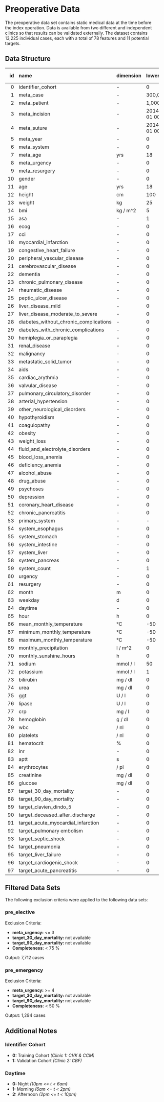 # Preoperative Data

The preoperative data set contains static medical data at the time before the index operation. Data is available from two different and independent clinics so that results can be validated externally. The dataset contains 13,225 individual cases, each with a total of 78 features and 11 potential targets.

## Data Structure

|   id | name                                   | dimension   | lower_limit         | upper_limit         | type           |   count |   count (0) |   count (1) |   completeness |   completeness (0) |   completeness (1) | min                 | min (0)             | min (1)             | max                 | max (0)             | max (1)             |   unique |   unique (0) |   unique (1) |
| ---: | :------------------------------------- | :---------- | :------------------ | :------------------ | :------------- | ------: | ----------: | ----------: | -------------: | -----------------: | -----------------: | :------------------ | :------------------ | :------------------ | :------------------ | :------------------ | :------------------ | -------: | -----------: | -----------: |
|    0 | identifier_cohort                      | -           | 0                   | 1                   | Int64          |   13225 |        9185 |        4040 |         100    |             100    |             100    | 0.0                 | 0.0                 | 1.0                 | 1.0                 | 0.0                 | 1.0                 |        2 |            1 |            1 |
|    1 | meta_case                              | -           | 300,000,000         | 399,999,999         | float64        |   13225 |        9185 |        4040 |         100    |             100    |             100    | 302070451.0         | 302070451.0         | 307936727.0         | 381008918.0         | 381008918.0         | 316147162.0         |    13225 |         9185 |         4040 |
|    2 | meta_patient                           | -           | 1,000,000           | 99,999,999          | float64        |   13225 |        9185 |        4040 |         100    |             100    |             100    | 1000678.0           | 1002903.0           | 1000678.0           | 82731116.0          | 82731116.0          | 81041636.0          |    11243 |         8163 |         3123 |
|    3 | meta_incision                          | -           | 2014-01-01 00:00:00 | 2022-12-31 23:59:59 | datetime64[ns] |   13225 |        9185 |        4040 |         100    |             100    |             100    | 2014-01-02 08:38:00 | 2014-01-02 08:38:00 | 2014-01-13 08:30:00 | 2022-12-30 09:00:00 | 2022-12-29 08:57:00 | 2022-12-30 09:00:00 |    13052 |         9095 |         4033 |
|    4 | meta_suture                            | -           | 2014-01-01 00:00:00 | -                   | datetime64[ns] |   13225 |        9185 |        4040 |         100    |             100    |             100    | 2014-01-02 13:58:00 | 2014-01-02 13:58:00 | 2014-01-13 11:10:00 | 2022-12-30 11:51:00 | 2022-12-29 15:41:00 | 2022-12-30 11:51:00 |    13177 |         9155 |         4039 |
|    5 | meta_year                              | -           | 0                   | 8                   | Int64          |   13225 |        9185 |        4040 |         100    |             100    |             100    | 0                   | 0                   | 0                   | 8                   | 8                   | 8                   |        9 |            9 |            9 |
|    6 | meta_system                            | -           | 0                   | 4                   | Int64          |   13225 |        9185 |        4040 |         100    |             100    |             100    | 0                   | 0                   | 0                   | 4                   | 4                   | 4                   |        5 |            5 |            5 |
|    7 | meta_age                               | yrs         | 18                  | 120                 | float64        |   13225 |        9185 |        4040 |         100    |             100    |             100    | 18.0                | 18.0                | 18.0                | 218.0               | 218.0               | 122.0               |       84 |           80 |           83 |
|    8 | meta_urgency                           | -           | 0                   | 5                   | Int64          |   13048 |        9009 |        4039 |          98.66 |              98.08 |              99.98 | 0                   | 0                   | 0                   | 5                   | 5                   | 5                   |        6 |            6 |            6 |
|    9 | meta_resurgery                         | -           | 0                   | 1                   | Int64          |   13225 |        9185 |        4040 |         100    |             100    |             100    | 0                   | 0                   | 0                   | 1                   | 1                   | 1                   |        2 |            2 |            2 |
|   10 | gender                                 | -           | 0                   | 1                   | Int64          |   12573 |        8533 |        4040 |          95.07 |              92.9  |             100    | 0                   | 0                   | 0                   | 1                   | 1                   | 1                   |        2 |            2 |            2 |
|   11 | age                                    | yrs         | 18                  | 120                 | float64        |   13221 |        9183 |        4038 |          99.97 |              99.98 |              99.95 | 18.0                | 18.0                | 18.0                | 98.0                | 97.0                | 98.0                |       81 |           78 |           81 |
|   12 | height                                 | cm          | 100                 | 250                 | float64        |   10469 |        7397 |        3072 |          79.16 |              80.53 |              76.04 | 117.0               | 131.0               | 117.0               | 250.0               | 250.0               | 204.0               |       82 |           78 |           59 |
|   13 | weight                                 | kg          | 25                  | 300                 | float64        |   10496 |        7421 |        3075 |          79.36 |              80.79 |              76.11 | 30.0                | 30.0                | 30.0                | 230.0               | 230.0               | 216.0               |      231 |          216 |          121 |
|   14 | bmi                                    | kg / m^2    | 5                   | 100                 | float64        |   10468 |        7399 |        3069 |          79.15 |              80.56 |              75.97 | 10.4                | 10.4                | 10.6                | 69.7                | 69.7                | 68.2                |      485 |          474 |          282 |
|   15 | asa                                    | -           | 1                   | 6                   | Int64          |   10785 |        7697 |        3088 |          81.55 |              83.8  |              76.44 | 0                   | 0                   | 0                   | 4                   | 4                   | 4                   |        5 |            5 |            5 |
|   16 | ecog                                   | -           | 0                   | 5                   | Int64          |    8533 |        5696 |        2837 |          64.52 |              62.01 |              70.22 | 0                   | 0                   | 0                   | 2                   | 2                   | 2                   |        3 |            3 |            3 |
|   17 | cci                                    | -           | 0                   | 24                  | Int64          |   12181 |        9026 |        3155 |          92.11 |              98.27 |              78.09 | 0                   | 0                   | 0                   | 17                  | 17                  | 16                  |       18 |           18 |           17 |
|   18 | myocardial_infarction                  | -           | 0                   | 1                   | Int64          |   12181 |        9026 |        3155 |          92.11 |              98.27 |              78.09 | 0                   | 0                   | 0                   | 1                   | 1                   | 1                   |        2 |            2 |            2 |
|   19 | congestive_heart_failure               | -           | 0                   | 1                   | Int64          |   12181 |        9026 |        3155 |          92.11 |              98.27 |              78.09 | 0                   | 0                   | 0                   | 1                   | 1                   | 1                   |        2 |            2 |            2 |
|   20 | peripheral_vascular_disease            | -           | 0                   | 1                   | Int64          |   12181 |        9026 |        3155 |          92.11 |              98.27 |              78.09 | 0                   | 0                   | 0                   | 1                   | 1                   | 1                   |        2 |            2 |            2 |
|   21 | cerebrovascular_disease                | -           | 0                   | 1                   | Int64          |   12181 |        9026 |        3155 |          92.11 |              98.27 |              78.09 | 0                   | 0                   | 0                   | 1                   | 1                   | 1                   |        2 |            2 |            2 |
|   22 | dementia                               | -           | 0                   | 1                   | Int64          |   12181 |        9026 |        3155 |          92.11 |              98.27 |              78.09 | 0                   | 0                   | 0                   | 1                   | 1                   | 1                   |        2 |            2 |            2 |
|   23 | chronic_pulmonary_disease              | -           | 0                   | 1                   | Int64          |   12181 |        9026 |        3155 |          92.11 |              98.27 |              78.09 | 0                   | 0                   | 0                   | 1                   | 1                   | 1                   |        2 |            2 |            2 |
|   24 | rheumatic_disease                      | -           | 0                   | 1                   | Int64          |   12181 |        9026 |        3155 |          92.11 |              98.27 |              78.09 | 0                   | 0                   | 0                   | 1                   | 1                   | 1                   |        2 |            2 |            2 |
|   25 | peptic_ulcer_disease                   | -           | 0                   | 1                   | Int64          |   12181 |        9026 |        3155 |          92.11 |              98.27 |              78.09 | 0                   | 0                   | 0                   | 1                   | 1                   | 1                   |        2 |            2 |            2 |
|   26 | liver_disease_mild                     | -           | 0                   | 1                   | Int64          |   12181 |        9026 |        3155 |          92.11 |              98.27 |              78.09 | 0                   | 0                   | 0                   | 1                   | 1                   | 1                   |        2 |            2 |            2 |
|   27 | liver_disease_moderate_to_severe       | -           | 0                   | 1                   | Int64          |   12181 |        9026 |        3155 |          92.11 |              98.27 |              78.09 | 0                   | 0                   | 0                   | 1                   | 1                   | 1                   |        2 |            2 |            2 |
|   28 | diabetes_without_chronic_complications | -           | 0                   | 1                   | Int64          |   12181 |        9026 |        3155 |          92.11 |              98.27 |              78.09 | 0                   | 0                   | 0                   | 1                   | 1                   | 1                   |        2 |            2 |            2 |
|   29 | diabetes_with_chronic_complications    | -           | 0                   | 1                   | Int64          |   12181 |        9026 |        3155 |          92.11 |              98.27 |              78.09 | 0                   | 0                   | 0                   | 1                   | 1                   | 1                   |        2 |            2 |            2 |
|   30 | hemiplegia_or_paraplegia               | -           | 0                   | 1                   | Int64          |   12181 |        9026 |        3155 |          92.11 |              98.27 |              78.09 | 0                   | 0                   | 0                   | 1                   | 1                   | 1                   |        2 |            2 |            2 |
|   31 | renal_disease                          | -           | 0                   | 1                   | Int64          |   12181 |        9026 |        3155 |          92.11 |              98.27 |              78.09 | 0                   | 0                   | 0                   | 1                   | 1                   | 1                   |        2 |            2 |            2 |
|   32 | malignancy                             | -           | 0                   | 1                   | Int64          |   12181 |        9026 |        3155 |          92.11 |              98.27 |              78.09 | 0                   | 0                   | 0                   | 1                   | 1                   | 1                   |        2 |            2 |            2 |
|   33 | metastatic_solid_tumor                 | -           | 0                   | 1                   | Int64          |   12181 |        9026 |        3155 |          92.11 |              98.27 |              78.09 | 0                   | 0                   | 0                   | 1                   | 1                   | 1                   |        2 |            2 |            2 |
|   34 | aids                                   | -           | 0                   | 1                   | Int64          |   12181 |        9026 |        3155 |          92.11 |              98.27 |              78.09 | 0                   | 0                   | 0                   | 1                   | 1                   | 1                   |        2 |            2 |            2 |
|   35 | cardiac_arythmia                       | -           | 0                   | 1                   | Int64          |   12181 |        9026 |        3155 |          92.11 |              98.27 |              78.09 | 0                   | 0                   | 0                   | 1                   | 1                   | 1                   |        2 |            2 |            2 |
|   36 | valvular_disease                       | -           | 0                   | 1                   | Int64          |   12181 |        9026 |        3155 |          92.11 |              98.27 |              78.09 | 0                   | 0                   | 0                   | 1                   | 1                   | 1                   |        2 |            2 |            2 |
|   37 | pulmonary_circulatory_disorder         | -           | 0                   | 1                   | Int64          |   12181 |        9026 |        3155 |          92.11 |              98.27 |              78.09 | 0                   | 0                   | 0                   | 1                   | 1                   | 1                   |        2 |            2 |            2 |
|   38 | arterial_hypertension                  | -           | 0                   | 1                   | Int64          |   12181 |        9026 |        3155 |          92.11 |              98.27 |              78.09 | 0                   | 0                   | 0                   | 1                   | 1                   | 1                   |        2 |            2 |            2 |
|   39 | other_neurological_disorders           | -           | 0                   | 1                   | Int64          |   12181 |        9026 |        3155 |          92.11 |              98.27 |              78.09 | 0                   | 0                   | 0                   | 1                   | 1                   | 1                   |        2 |            2 |            2 |
|   40 | hypothyroidism                         | -           | 0                   | 1                   | Int64          |   12181 |        9026 |        3155 |          92.11 |              98.27 |              78.09 | 0                   | 0                   | 0                   | 1                   | 1                   | 1                   |        2 |            2 |            2 |
|   41 | coagulopathy                           | -           | 0                   | 1                   | Int64          |   12181 |        9026 |        3155 |          92.11 |              98.27 |              78.09 | 0                   | 0                   | 0                   | 1                   | 1                   | 1                   |        2 |            2 |            2 |
|   42 | obesity                                | -           | 0                   | 1                   | Int64          |   12181 |        9026 |        3155 |          92.11 |              98.27 |              78.09 | 0                   | 0                   | 0                   | 1                   | 1                   | 1                   |        2 |            2 |            2 |
|   43 | weight_loss                            | -           | 0                   | 1                   | Int64          |   12181 |        9026 |        3155 |          92.11 |              98.27 |              78.09 | 0                   | 0                   | 0                   | 1                   | 1                   | 1                   |        2 |            2 |            2 |
|   44 | fluid_and_electrolyte_disorders        | -           | 0                   | 1                   | Int64          |   12181 |        9026 |        3155 |          92.11 |              98.27 |              78.09 | 0                   | 0                   | 0                   | 1                   | 1                   | 1                   |        2 |            2 |            2 |
|   45 | blood_loss_anemia                      | -           | 0                   | 1                   | Int64          |   12181 |        9026 |        3155 |          92.11 |              98.27 |              78.09 | 0                   | 0                   | 0                   | 1                   | 1                   | 1                   |        2 |            2 |            2 |
|   46 | deficiency_anemia                      | -           | 0                   | 1                   | Int64          |   12181 |        9026 |        3155 |          92.11 |              98.27 |              78.09 | 0                   | 0                   | 0                   | 1                   | 1                   | 1                   |        2 |            2 |            2 |
|   47 | alcohol_abuse                          | -           | 0                   | 1                   | Int64          |   12181 |        9026 |        3155 |          92.11 |              98.27 |              78.09 | 0                   | 0                   | 0                   | 1                   | 1                   | 1                   |        2 |            2 |            2 |
|   48 | drug_abuse                             | -           | 0                   | 1                   | Int64          |   12181 |        9026 |        3155 |          92.11 |              98.27 |              78.09 | 0                   | 0                   | 0                   | 1                   | 1                   | 1                   |        2 |            2 |            2 |
|   49 | psychoses                              | -           | 0                   | 1                   | Int64          |   12181 |        9026 |        3155 |          92.11 |              98.27 |              78.09 | 0                   | 0                   | 0                   | 1                   | 1                   | 1                   |        2 |            2 |            2 |
|   50 | depression                             | -           | 0                   | 1                   | Int64          |   12181 |        9026 |        3155 |          92.11 |              98.27 |              78.09 | 0                   | 0                   | 0                   | 1                   | 1                   | 1                   |        2 |            2 |            2 |
|   51 | coronary_heart_disease                 | -           | 0                   | 1                   | Int64          |   12181 |        9026 |        3155 |          92.11 |              98.27 |              78.09 | 0                   | 0                   | 0                   | 1                   | 1                   | 1                   |        2 |            2 |            2 |
|   52 | chronic_pancreatitis                   | -           | 0                   | 1                   | Int64          |   12181 |        9026 |        3155 |          92.11 |              98.27 |              78.09 | 0                   | 0                   | 0                   | 1                   | 1                   | 1                   |        2 |            2 |            2 |
|   53 | primary_system                         | -           | -                   | -                   | object         |   13225 |        9185 |        4040 |         100    |             100    |             100    | esophagus           | esophagus           | esophagus           | stomach             | stomach             | stomach             |        5 |            5 |            5 |
|   54 | system_esophagus                       | -           | 0                   | 1                   | Int64          |   13225 |        9185 |        4040 |         100    |             100    |             100    | 0                   | 0                   | 0                   | 1                   | 1                   | 1                   |        2 |            2 |            2 |
|   55 | system_stomach                         | -           | 0                   | 1                   | Int64          |   13225 |        9185 |        4040 |         100    |             100    |             100    | 0                   | 0                   | 0                   | 1                   | 1                   | 1                   |        2 |            2 |            2 |
|   56 | system_intestine                       | -           | 0                   | 1                   | Int64          |   13225 |        9185 |        4040 |         100    |             100    |             100    | 0                   | 0                   | 0                   | 1                   | 1                   | 1                   |        2 |            2 |            2 |
|   57 | system_liver                           | -           | 0                   | 1                   | Int64          |   13225 |        9185 |        4040 |         100    |             100    |             100    | 0                   | 0                   | 0                   | 1                   | 1                   | 1                   |        2 |            2 |            2 |
|   58 | system_pancreas                        | -           | 0                   | 1                   | Int64          |   13225 |        9185 |        4040 |         100    |             100    |             100    | 0                   | 0                   | 0                   | 1                   | 1                   | 1                   |        2 |            2 |            2 |
|   59 | system_count                           | -           | 1                   | 5                   | float64        |   10534 |        6645 |        3889 |          79.65 |              72.35 |              96.26 | 1.0                 | 1.0                 | 1.0                 | 4.0                 | 4.0                 | 3.0                 |        4 |            4 |            3 |
|   60 | urgency                                | -           | 0                   | 5                   | Int64          |   13048 |        9009 |        4039 |          98.66 |              98.08 |              99.98 | 0                   | 0                   | 0                   | 5                   | 5                   | 5                   |        6 |            6 |            6 |
|   61 | resurgery                              | -           | 0                   | 1                   | Int64          |   13225 |        9185 |        4040 |         100    |             100    |             100    | 0                   | 0                   | 0                   | 1                   | 1                   | 1                   |        2 |            2 |            2 |
|   62 | month                                  | m           | 0                   | 11                  | Int64          |   13225 |        9185 |        4040 |         100    |             100    |             100    | 0                   | 0                   | 0                   | 11                  | 11                  | 11                  |       12 |           12 |           12 |
|   63 | weekday                                | d           | 0                   | 6                   | Int64          |   13225 |        9185 |        4040 |         100    |             100    |             100    | 0                   | 0                   | 0                   | 6                   | 6                   | 6                   |        7 |            7 |            7 |
|   64 | daytime                                | -           | 0                   | 2                   | Int64          |   13225 |        9185 |        4040 |         100    |             100    |             100    | 0                   | 0                   | 0                   | 2                   | 2                   | 2                   |        3 |            3 |            3 |
|   65 | hour                                   | h           | 0                   | 23                  | Int64          |   13225 |        9185 |        4040 |         100    |             100    |             100    | 0                   | 0                   | 0                   | 23                  | 23                  | 23                  |       24 |           24 |           24 |
|   66 | mean_monthly_temperature               | °C          | -50                 | 50                  | float64        |   13225 |        9185 |        4040 |         100    |             100    |             100    | -0.8                | -0.8                | -0.8                | 22.8                | 22.8                | 22.8                |       87 |           87 |           87 |
|   67 | minimum_monthly_temperature            | °C          | -50                 | 50                  | float64        |   13225 |        9185 |        4040 |         100    |             100    |             100    | -13.7               | -13.7               | -13.7               | 14.0                | 14.0                | 14.0                |       87 |           87 |           87 |
|   68 | maximum_monthly_temperature            | °C          | -50                 | 50                  | float64        |   13225 |        9185 |        4040 |         100    |             100    |             100    | 6.7                 | 6.7                 | 6.7                 | 38.5                | 38.5                | 38.5                |       94 |           94 |           94 |
|   69 | monthly_precipitation                  | l / m^2     | 0                   | 500                 | float64        |   13225 |        9185 |        4040 |         100    |             100    |             100    | 1.3                 | 1.3                 | 1.3                 | 193.4               | 193.4               | 193.4               |       97 |           97 |           97 |
|   70 | monthly_sunshine_hours                 | h           | 0                   | 744                 | float64        |   12967 |        9007 |        3960 |          98.05 |              98.06 |              98.02 | 14.1                | 14.1                | 14.1                | 340.4               | 340.4               | 340.4               |      103 |          103 |          103 |
|   71 | sodium                                 | mmol / l    | 50                  | 200                 | float64        |   12742 |        8772 |        3970 |          96.35 |              95.5  |              98.27 | 102.0               | 102.0               | 120.0               | 169.0               | 169.0               | 158.0               |       43 |           41 |           37 |
|   72 | potassium                              | mmol / l    | 1                   | 10                  | float64        |   13024 |        9052 |        3972 |          98.48 |              98.55 |              98.32 | 1.4                 | 1.4                 | 1.6                 | 8.4                 | 8.4                 | 8.2                 |       57 |           53 |           44 |
|   73 | bilirubin                              | mg / dl     | 0                   | 50                  | float64        |    8224 |        7079 |        1145 |          62.19 |              77.07 |              28.34 | 0.0                 | 0.0                 | 0.0                 | 27.2                | 27.2                | 26.1                |      522 |          503 |          139 |
|   74 | urea                                   | mg / dl     | 0                   | 400                 | float64        |    9503 |        6981 |        2522 |          71.86 |              76    |              62.43 | 3.0                 | 3.0                 | 4.0                 | 335.0               | 252.0               | 335.0               |      201 |          184 |          161 |
|   75 | ggt                                    | U / l       | 0                   | 100,000             | float64        |    9880 |        7157 |        2723 |          74.71 |              77.92 |              67.4  | 3.0                 | 3.0                 | 5.0                 | 4679.0              | 4679.0              | 2948.0              |      856 |          786 |          428 |
|   76 | lipase                                 | U / l       | 0                   | 50,000              | float64        |    8755 |        6645 |        2110 |          66.2  |              72.35 |              52.23 | 3.0                 | 3.0                 | 4.0                 | 5790.0              | 4781.0              | 5790.0              |      376 |          348 |          196 |
|   77 | crp                                    | mg / l      | 0                   | 1,000               | float64        |    8715 |        6457 |        2258 |          65.9  |              70.3  |              55.89 | 0.3                 | 0.3                 | 0.3                 | 661.4               | 661.4               | 658.6               |     1762 |         1337 |         1003 |
|   78 | hemoglobin                             | g / dl      | 0                   | 40                  | float64        |   13076 |        9096 |        3980 |          98.87 |              99.03 |              98.51 | 3.3                 | 3.3                 | 4.5                 | 39.9                | 37.0                | 39.9                |      155 |          147 |          130 |
|   79 | wbc                                    | / nl        | 0                   | 100                 | float64        |   13029 |        9074 |        3955 |          98.52 |              98.79 |              97.9  | 0.09                | 0.11                | 0.09                | 73.18               | 73.18               | 61.08               |     1858 |         1588 |         1311 |
|   80 | platelets                              | / nl        | 0                   | 16,000,000          | float64        |   13030 |        9075 |        3955 |          98.53 |              98.8  |              97.9  | 3.8                 | 3.8                 | 6.4                 | 1240.0              | 1119.0              | 1240.0              |      717 |          653 |          573 |
|   81 | hematocrit                             | %           | 0                   | 100                 | float64        |    6593 |        5122 |        1471 |          49.85 |              55.76 |              36.41 | 0.189               | 0.19                | 0.189               | 65.2                | 65.2                | 64.3                |      635 |          601 |          382 |
|   82 | inr                                    | -           | 0                   | 10                  | float64        |   12976 |        9032 |        3944 |          98.12 |              98.33 |              97.62 | 0.8                 | 0.8                 | 0.8                 | 8.0                 | 8.0                 | 8.0                 |      185 |          157 |          132 |
|   83 | aptt                                   | s           | 0                   | 500                 | float64        |   10916 |        7632 |        3284 |          82.54 |              83.09 |              81.29 | 21.0                | 21.0                | 21.0                | 240.0               | 240.0               | 240.0               |      443 |          396 |          314 |
|   84 | erythrocytes                           | / pl        | 0                   | 10                  | float64        |   13031 |        9076 |        3955 |          98.53 |              98.81 |              97.9  | 0.6                 | 0.6                 | 1.1                 | 7.4                 | 7.4                 | 7.2                 |       61 |           57 |           54 |
|   85 | creatinine                             | mg / dl     | 0                   | 100                 | float64        |    9834 |        8505 |        1329 |          74.36 |              92.6  |              32.9  | 0.12                | 0.12                | 0.25                | 16.5                | 16.5                | 11.87               |      418 |          392 |          202 |
|   86 | glucose                                | mg / dl     | 0                   | 1,000               | float64        |    7152 |        5269 |        1883 |          54.08 |              57.37 |              46.61 | 1.0                 | 1.0                 | 38.0                | 752.0               | 722.0               | 752.0               |      309 |          286 |          218 |
|   87 | target_30_day_mortality                | -           | 0                   | 1                   | Int64          |   10941 |        7541 |        3400 |          82.73 |              82.1  |              84.16 | 0                   | 0                   | 0                   | 1                   | 1                   | 1                   |        2 |            2 |            2 |
|   88 | target_90_day_mortality                | -           | 0                   | 1                   | Int64          |    9879 |        6760 |        3119 |          74.7  |              73.6  |              77.2  | 0                   | 0                   | 0                   | 1                   | 1                   | 1                   |        2 |            2 |            2 |
|   89 | target_clavien_dindo_5                 | -           | 0                   | 1                   | Int64          |   13225 |        9185 |        4040 |         100    |             100    |             100    | 0                   | 0                   | 0                   | 1                   | 1                   | 1                   |        2 |            2 |            2 |
|   90 | target_deceased_after_discharge        | -           | 0                   | 1                   | Int64          |   12525 |        8758 |        3767 |          94.71 |              95.35 |              93.24 | 0                   | 0                   | 0                   | 1                   | 1                   | 1                   |        2 |            2 |            2 |
|   91 | target_acute_myocardial_infarction     | -           | 0                   | 1                   | Int64          |   12245 |        9052 |        3193 |          92.59 |              98.55 |              79.03 | 0                   | 0                   | 0                   | 1                   | 1                   | 1                   |        2 |            2 |            2 |
|   92 | target_pulmonary embolism              | -           | 0                   | 1                   | Int64          |   12245 |        9052 |        3193 |          92.59 |              98.55 |              79.03 | 0                   | 0                   | 0                   | 1                   | 1                   | 1                   |        2 |            2 |            2 |
|   93 | target_septic_shock                    | -           | 0                   | 1                   | Int64          |   12245 |        9052 |        3193 |          92.59 |              98.55 |              79.03 | 0                   | 0                   | 0                   | 1                   | 1                   | 1                   |        2 |            2 |            2 |
|   94 | target_pneumonia                       | -           | 0                   | 1                   | Int64          |   12245 |        9052 |        3193 |          92.59 |              98.55 |              79.03 | 0                   | 0                   | 0                   | 1                   | 1                   | 1                   |        2 |            2 |            2 |
|   95 | target_liver_failure                   | -           | 0                   | 1                   | Int64          |   12245 |        9052 |        3193 |          92.59 |              98.55 |              79.03 | 0                   | 0                   | 0                   | 1                   | 1                   | 1                   |        2 |            2 |            2 |
|   96 | target_cardiogenic_shock               | -           | 0                   | 1                   | Int64          |   12245 |        9052 |        3193 |          92.59 |              98.55 |              79.03 | 0                   | 0                   | 0                   | 1                   | 1                   | 1                   |        2 |            2 |            2 |
|   97 | target_acute_pancreatitis              | -           | 0                   | 1                   | Int64          |   12245 |        9052 |        3193 |          92.59 |              98.55 |              79.03 | 0                   | 0                   | 0                   | 1                   | 1                   | 1                   |        2 |            2 |            2 |

## Filtered Data Sets

The following exclusion criteria were applied to the following data sets:

### pre_elective

Exclusion Criteria:
- **meta_urgency:** <= 3
- **target_30_day_mortality:** not available
- **target_90_day_mortality:** not available
- **Completeness:** < 75 %

Output: 7,712 cases

### pre_emergency

Exclusion Criteria:
- **meta_urgency:** >= 4
- **target_30_day_mortality:** not available
- **target_90_day_mortality:** not available
- **Completeness:** < 50 %

Output: 1,294 cases

## Additional Notes

### Identifier Cohort

- **0:** Training Cohort _(Clinic 1: CVK & CCM)_
- **1:** Validation Cohort _(Clinic 2: CBF)_

### Daytime
- **0:** Night _(10pm <= t < 6am)_
- **1:** Morning _(6am <= t < 2pm)_
- **2:** Afternoon _(2pm <= t < 10pm)_